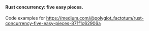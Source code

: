 #### Rust concurrency: five easy pieces.

Code examples for https://medium.com/@polyglot_factotum/rust-concurrency-five-easy-pieces-871f1c62906a